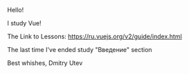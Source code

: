 Hello! 

I study Vue!

The Link to Lessons:
https://ru.vuejs.org/v2/guide/index.html

The last time I've ended study "Введение" section

Best whishes,
Dmitry Utev
